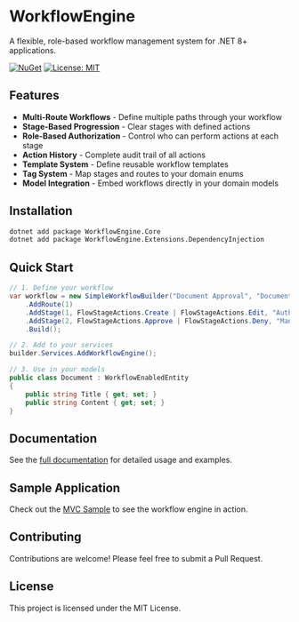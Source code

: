 # WorkflowEngine

A flexible, role-based workflow management system for .NET 8+ applications.

[![NuGet](https://img.shields.io/nuget/v/WorkflowEngine.Core.svg)](https://www.nuget.org/packages/WorkflowEngine.Core/)
[![License: MIT](https://img.shields.io/badge/License-MIT-yellow.svg)](https://opensource.org/licenses/MIT)

## Features

- **Multi-Route Workflows** - Define multiple paths through your workflow
- **Stage-Based Progression** - Clear stages with defined actions
- **Role-Based Authorization** - Control who can perform actions at each stage
- **Action History** - Complete audit trail of all actions
- **Template System** - Define reusable workflow templates
- **Tag System** - Map stages and routes to your domain enums
- **Model Integration** - Embed workflows directly in your domain models

## Installation

```bash
dotnet add package WorkflowEngine.Core
dotnet add package WorkflowEngine.Extensions.DependencyInjection
```

## Quick Start

```csharp
// 1. Define your workflow
var workflow = new SimpleWorkflowBuilder("Document Approval", "Document")
    .AddRoute(1)
    .AddStage(1, FlowStageActions.Create | FlowStageActions.Edit, "Author")
    .AddStage(2, FlowStageActions.Approve | FlowStageActions.Deny, "Manager")
    .Build();

// 2. Add to your services
builder.Services.AddWorkflowEngine();

// 3. Use in your models
public class Document : WorkflowEnabledEntity
{
    public string Title { get; set; }
    public string Content { get; set; }
}
```

## Documentation

See the [full documentation](src/WorkflowEngine.Core/README.md) for detailed usage and examples.

## Sample Application

Check out the [MVC Sample](WorkflowEngine.Samples.Mvc/) to see the workflow engine in action.

## Contributing

Contributions are welcome! Please feel free to submit a Pull Request.

## License

This project is licensed under the MIT License.

